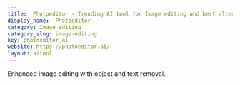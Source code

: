 ```yaml
---
title:  Photoeditor - Trending AI tool for Image editing and best alternatives
display_name:  Photoeditor
category: Image editing
category_slug: image-editing
key: photoeditor_ai
website: https://photoeditor.ai/
layout: aitool
---
```


Enhanced image editing with object and text removal.

